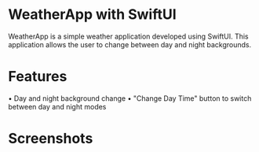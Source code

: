 # WeatherApp with SwiftUI
WeatherApp is a simple weather application developed using SwiftUI. This application allows the user to change between day and night backgrounds.

# Features
• Day and night background change
• "Change Day Time" button to switch between day and night modes

# Screenshots
